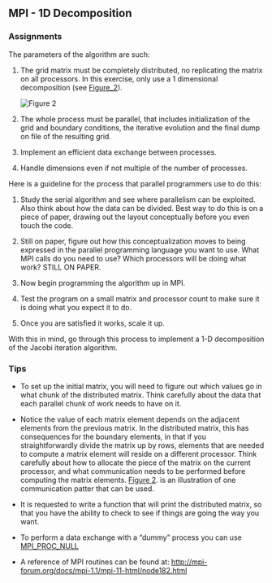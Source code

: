 ## MPI - 1D Decomposition

### Assignments

The parameters of the algorithm are such:


1.  The grid matrix must be completely distributed, no replicating the
    matrix on all processors. In this exercise, only use a 1 dimensional decomposition (see
    [Figure_2](#Figure_2)).
    
    ![Figure 2](paralle_jacobi.jpg)
    
2.  The whole process must be parallel, that includes initialization of
    the grid and boundary conditions, the iterative evolution and the final dump on file of the resulting grid. 
    
3.  Implement an efficient data exchange between processes.
    
4.  Handle dimensions even if not multiple of the number of processes.

Here is a guideline for the process that parallel programmers use to do
this:

1.  Study the serial algorithm and see where parallelism can be
    exploited. Also think about how the data can be divided. Best way
    to do this is on a piece of paper, drawing out the layout
    conceptually before you even touch the code.
    
2.  Still on paper, figure out how this conceptualization moves to being
    expressed in the parallel programming language you want to use.
    What MPI calls do you need to use? Which processors will be doing
    what work? STILL ON PAPER.
    
3.  Now begin programming the algorithm up in MPI.
    
4.  Test the program on a small matrix and processor count to make sure
    it is doing what you expect it to do.
    
5.  Once you are satisfied it works, scale it up.

With this in mind, go through this process to implement a 1-D
decomposition of the Jacobi iteration algorithm.


### Tips

-   To set up the initial matrix, you will need to figure out which
    values go in what chunk of the distributed matrix. Think carefully
    about the data that each parallel chunk of work needs to have on
    it.
    
-   Notice the value of each matrix element depends on the adjacent
    elements from the previous matrix. In the distributed matrix, this
    has consequences for the boundary elements, in that if you
    straightforwardly divide the matrix up by rows, elements that are
    needed to compute a matrix element will reside on a different
    processor. Think carefully about how to allocate the piece of the
    matrix on the current processor, and what communication needs to be
    performed before computing the matrix elements. [Figure
    2](#Figure_2). is an illustration of one communication patter that
    can be used.
    
    
-   It is requested to write a function that will print the
    distributed matrix, so that you have the ability to check to see
    if things are going the way you want.

-   To perform a data exchange with a “dummy” process you can use
    [MPI_PROC_NULL](http://mpi-forum.org/docs/mpi-1.1/mpi-11-html/node53.html)

-   A reference of MPI routines can be found at:
    <http://mpi-forum.org/docs/mpi-1.1/mpi-11-html/node182.html>






